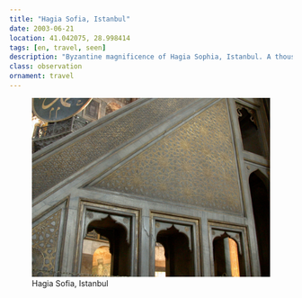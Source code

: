 ```yaml
---
title: "Hagia Sofia, Istanbul"
date: 2003-06-21
location: 41.042075, 28.998414
tags: [en, travel, seen]
description: "Byzantine magnificence of Hagia Sophia, Istanbul. A thousand years of history where Christian cathedral became Ottoman mosque in architectural palimpsest." 
class: observation
ornament: travel
---
```


<figure>
  <img src="/assets/img/2003-06-21-hagia-sofia-istanbul.jpeg" alt="Hagia Sofia, Istanbul">
  <figcaption>Hagia Sofia, Istanbul</figcaption>
</figure>
